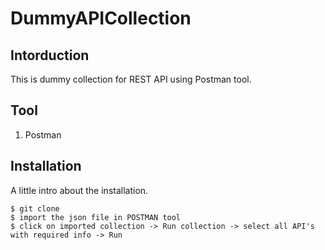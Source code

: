 # DummyAPICollection

## Intorduction
This is dummy collection for REST API using Postman tool.

## Tool
1) Postman

## Installation
A little intro about the installation. 
```
$ git clone 
$ import the json file in POSTMAN tool
$ click on imported collection -> Run collection -> select all API's with required info -> Run
``` 
